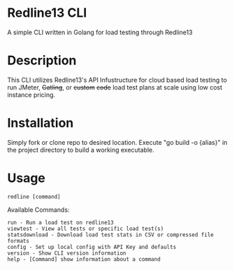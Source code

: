 # Redline13 CLI
A simple CLI written in Golang for load testing through Redline13

# Description
This CLI utilizes Redline13's API Infustructure for cloud based load testing to run JMeter, ~~Gatling~~, or ~~custom~~ ~~code~~ load test plans at scale using low cost instance pricing.

# Installation
Simply fork or clone repo to desired location. Execute "go build -o {alias}" in the project directory to build a working executable. 

# Usage
    redline [command]
    
Available Commands:

    run - Run a load test on redline13
    viewtest - View all tests or specific load test(s)
    statsdownload - Download load test stats in CSV or compressed file formats
    config - Set up local config with API Key and defaults
    version - Show CLI version information
    help - [Command] show information about a command

